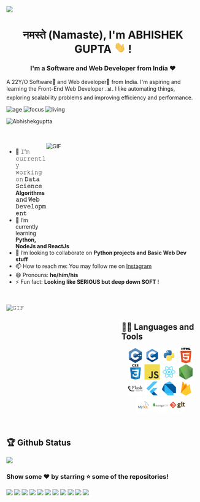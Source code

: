 ![](https://raw.githubusercontent.com/halfrost/halfrost/master/icons/header_.png)

<h1 align="center"> नमस्ते (Namaste), I'm ABHISHEK GUPTA <img src="https://raw.githubusercontent.com/ABSphreak/ABSphreak/master/gifs/Hi.gif" width="30px"> ! </h1>

<h3 align="center">I'm a Software and Web Developer from India ❤</h3>

A 22Y/O Software🌈 and Web developer🎯 from India. I'm aspiring and learning the Front-End Web Developer .:bar_chart:. I like automating things, exploring scalability problems and improving efficiency and performance.


![age](https://img.shields.io/badge/age-19-blue)
![focus](https://img.shields.io/badge/focus-FullStack-brightgreen)
![living](https://img.shields.io/badge/living-GORAKHPUR-3c9)


<p align="left"> <img src="https://komarev.com/ghpvc/?username=Abhishehekguptta&label=Profile%20views&color=129e00&style=plastic" alt="Abhishekguptta" /> </p>

<br/>
<br/>
<a target="_blank">
  <img align="right" height="250" width="400" alt="GIF" src="https://github.com/JayantGoel001/JayantGoel001/blob/master/GIF/image.gif">
</a>

- 🔭 𝙸’𝚖 𝚌𝚞𝚛𝚛𝚎𝚗𝚝𝚕𝚢 𝚠𝚘𝚛𝚔𝚒𝚗𝚐 𝚘𝚗 **𝙳𝚊𝚝𝚊 𝚂𝚌𝚒𝚎𝚗𝚌𝚎 Algorithms 𝚊𝚗𝚍 𝚆𝚎𝚋 𝙳𝚎𝚟𝚎𝚕𝚘𝚙𝚖𝚎𝚗𝚝**
- 🌱 I’m currently learning **Python, NodeJs and ReactJs**
- 👯 I’m looking to collaborate on **Python projects and Basic Web Dev stuff**
- 📫 How to reach me: You may follow me on [Instagram](https://www.instagram.com/abhishek.guptta/) 
- 😄 Pronouns: **he/him/his**
- ⚡ Fun fact: **Looking like SERIOUS but deep down SOFT** ! 
<br />


<a target="_blank"><img align="left" height="300" width="300" alt="𝙶𝙸𝙵" src="https://camo.githubusercontent.com/3b7c592ede97b6138ffd4b1cc1541c2f3b11fd39/687474703a2f2f33312e6d656469612e74756d626c722e636f6d2f31376665613932306666333665663466356238373764353231366137616164392f74756d626c725f6d6f39786a65387a5a34317163626975666f315f313238302e676966"></a>
<br/>
## 👨‍💻 **Languages and Tools**

<div align="center">

<code><img height="40" src="https://raw.githubusercontent.com/github/explore/80688e429a7d4ef2fca1e82350fe8e3517d3494d/topics/cpp/cpp.png"></code>
<code><img height="40" src="https://raw.githubusercontent.com/github/explore/80688e429a7d4ef2fca1e82350fe8e3517d3494d/topics/c/c.png"></code>
<code><img height="40" src="https://raw.githubusercontent.com/github/explore/80688e429a7d4ef2fca1e82350fe8e3517d3494d/topics/python/python.png"></code>
<code><img height="40" src="https://raw.githubusercontent.com/github/explore/80688e429a7d4ef2fca1e82350fe8e3517d3494d/topics/html/html.png"></code>
<code><img height="40" src="https://raw.githubusercontent.com/github/explore/5c058a388828bb5fde0bcafd4bc867b5bb3f26f3/topics/css/css.png"></code>
<code><img height="40" src="https://raw.githubusercontent.com/github/explore/80688e429a7d4ef2fca1e82350fe8e3517d3494d/topics/javascript/javascript.png"></code>
<code><img height="40" src="https://raw.githubusercontent.com/github/explore/80688e429a7d4ef2fca1e82350fe8e3517d3494d/topics/react/react.png"></code>
<code><img height="40" src="https://raw.githubusercontent.com/github/explore/80688e429a7d4ef2fca1e82350fe8e3517d3494d/topics/nodejs/nodejs.png"></code>
<code><img height="40" src="https://raw.githubusercontent.com/github/explore/80688e429a7d4ef2fca1e82350fe8e3517d3494d/topics/flask/flask.png"></code>
<code><img height="40" src="https://raw.githubusercontent.com/github/explore/80688e429a7d4ef2fca1e82350fe8e3517d3494d/topics/flutter/flutter.png"></code>
<code><img height="40" src="https://raw.githubusercontent.com/github/explore/80688e429a7d4ef2fca1e82350fe8e3517d3494d/topics/dart/dart.png"></code>
<code><img height="40" src="https://raw.githubusercontent.com/github/explore/80688e429a7d4ef2fca1e82350fe8e3517d3494d/topics/firebase/firebase.png"></code>
<code><img height="40" src="https://raw.githubusercontent.com/github/explore/80688e429a7d4ef2fca1e82350fe8e3517d3494d/topics/mysql/mysql.png"></code>
<code><img height="40" src="https://raw.githubusercontent.com/github/explore/80688e429a7d4ef2fca1e82350fe8e3517d3494d/topics/mongodb/mongodb.png"></code>
<code><img height="40" src="https://raw.githubusercontent.com/github/explore/80688e429a7d4ef2fca1e82350fe8e3517d3494d/topics/git/git.png"></code>

</div>

<br>









## 🏆 Github Status

<div align="center">
<img  src="https://github-readme-stats.vercel.app/api?username=Abhishekguptta&show_icons=true&hide_border=true&theme=dark" width="45%" align="left" >






</div>
<br>

### Show some ❤️ by starring ⭐ some of the repositories!




[<img src="https://img.shields.io/badge/linkedin-%230077B5.svg?&style=for-the-badge&logo=linkedin&logoColor=white">](https://www.linkedin.com/in/abhishek-gupta-b90426204/)
[<img src="https://img.shields.io/badge/instagram-%23E4405F.svg?&style=for-the-badge&logo=instagram&logoColor=white">](https://www.instagram.com/abhishek.guptta/)
[<img src="https://img.shields.io/badge/twitter-%231877F2.svg?&style=for-the-badge&logo=twitter&logoColor=white">](https://twitter.com/abhishekguptta)
[<img height="40" src="https://cdn4.iconfinder.com/data/icons/logos-and-brands/512/160_Hackerrank_logo_logos-512.png">](https://www.hackerrank.com/AB_03)
[<img height="40" src="https://icons-for-free.com/iconfiles/png/512/codechef-1324440139527402917.png">](https://www.codechef.com/users/gupta_03) 
[<img height="40" src="https://practicaldev-herokuapp-com.freetls.fastly.net/assets/devlogo-pwa-512.png">](https://dev.to/abhishekguptta)
[<img height="40" src="https://codeforces.org/s/19345/images/codeforces-telegram-square.png">](https://codeforces.com/profile/gupta_03)  [<img height="40" src="https://media.geeksforgeeks.org/wp-content/cdn-uploads/gfg_200x200-min.png">](https://auth.geeksforgeeks.org/user/abhishekguptaa/profile)   [<img height="40" src="http://ibassets.s3.amazonaws.com/static-assets/ib-logo-square.png">](https://www.interviewbit.com/profile/AB_)  [<img height="40" src="https://upload.wikimedia.org/wikipedia/commons/thumb/e/ef/Stack_Overflow_icon.svg/512px-Stack_Overflow_icon.svg.png">](https://stackoverflow.com/users/16467778/abhishek-gupta?tab=profile)  [<img height="40" src="https://upload.wikimedia.org/wikipedia/commons/1/19/LeetCode_logo_black.png">](https://leetcode.com/Abhishekguptta/)

</div>



